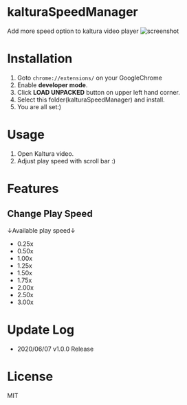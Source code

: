 # kalturaSpeedManager
Add more speed option to kaltura video player
![screenshot](https://user-images.githubusercontent.com/41512077/84127417-37f8b680-aa7a-11ea-94ab-85b83a725b91.png)

# Installation
1. Goto `chrome://extensions/` on your GoogleChrome
1. Enable **developer mode**.
1. Click **LOAD UNPACKED** button on upper left hand corner.
1. Select this folder(kalturaSpeedManager) and install.
1. You are all set:)

# Usage
1. Open Kaltura video.
1. Adjust play speed with scroll bar :)

# Features
## Change Play Speed
↓Available play speed↓
- 0.25x
- 0.50x
- 1.00x
- 1.25x
- 1.50x
- 1.75x
- 2.00x
- 2.50x
- 3.00x

# Update Log
- 2020/06/07 v1.0.0 Release

# License
MIT